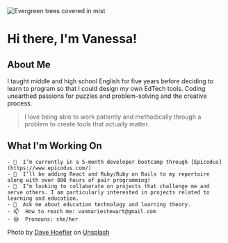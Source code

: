 <img src='https://images.unsplash.com/photo-1524260855046-f743b3cdad07?ixlib=rb-1.2.1&ixid=eyJhcHBfaWQiOjEyMDd9&auto=format&fit=crop&w=1101&q=80' alt='Evergreen trees covered in mist'>

# Hi there, I'm Vanessa!

## About Me
I taught middle and high school English for five years before deciding to learn to program so that I could design my own EdTech tools. Coding unearthed passions for puzzles and problem-solving and the creative process. 

>I love being able to work patiently and methodically through a problem to create tools that actually matter.

## What I'm Working On
```
- 🔭  I’m currently in a 5-month developer bootcamp through [Epicodus](https://www.epicodus.com/)
- 🌱  I’ll be adding React and Ruby/Ruby on Rails to my repertoire along with over 800 hours of pair programming!
- 👯  I’m looking to collaborate on projects that challenge me and serve others. I am particularly interested in projects related to learning and education.
- 💬  Ask me about education technology and learning theory.
- 📫  How to reach me: vanmariestewart@gmail.com
- 😄  Pronouns: she/her
```


<span>Photo by <a href="https://unsplash.com/@johnwestrock?utm_source=unsplash&amp;utm_medium=referral&amp;utm_content=creditCopyText">Dave Hoefler</a> on <a href="https://unsplash.com/s/photos/pacific-northwest?utm_source=unsplash&amp;utm_medium=referral&amp;utm_content=creditCopyText">Unsplash</a></span>
